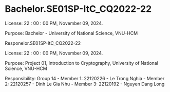 # Bachelor.SE01SP-ItC_CQ2022-22


License: 22 : 00 : 00 PM, November 09, 2024.

Purpose: Bachelor - University of National Science, VNU-HCM

Responelor.SE01SP-ItC_CQ2022-22


License: 22 : 00 : 00 PM, November 09, 2024.

Purpose: Project 01, Introduction to Cryptography, University of National Science, VNU-HCM

Responsibility: Group 14 
          - Member 1: 22120226 - Le Trong Nghia
          - Member 2: 22120257 - Dinh Le Gia Nhu
          - Member 3: 22120192 - Nguyen Dang Long
